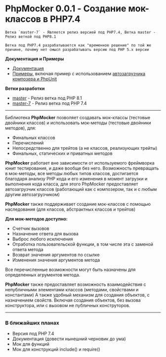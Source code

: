 # PhpMocker 0.0.1 - Создание мок-классов в PHP7.4

```
Ветка `master-7` - Является релиз версией под PHP7.4, Ветка master - Релиз веткой под PHP8.1
```

```
Ветка под PHP7.4 разрабатывается как "временное решение" по той же причине, почему нет смысл разрабатывать версию под PHP 5.x версии
```

**Документация и Примеры**
* [Документация](documentation-ru/README.md)
* [Примеры](examples-ru/README.md), включая пример с использованием [автозагрузчика композера и PhpUnit](examples-ru/phpunit-and-composer/README.md)

**Ветки разработки**
* [master](https://github.com/dracul-aid/PhpMocker/tree/master) - Релиз ветка под PHP 8.1
* [master-7](https://github.com/dracul-aid/PhpMocker/tree/master-7) - Релиз ветка под PHP 7.4

---

Библиотека **PhpMocker** позволяет создавать мок-классы (тестовые двойники классов) и использовать мок-методы
(тестовые двойники методов), для:
* Финальных классов
* Перечислений
* Непосредственно для трейтов (а не классов, реализующих трейты)
* Финальных, статических и приватных методов

**PhpMocker** работает вне зависимости от используемого фреймворка юнит тестирования, и даже вообще без него.
Возможность превращать в мок-методы, все методы любых типов классов, достигается благодаря анализу PHP кода и его изменения
в момент загрузки и выполнения кода класса, для этого PhpMocker предоставляет автозагрузчик классов
(работающий как с композером, так и с любым другим автозагрузчиком)

**PhpMocker** также поддерживает создание мок-классов с помощью наследования (для классов, абстрактных классов и трейтов)

**Для мок-методов доступно:**
* Счетчик вызовов
* Назначение ответа для вызова
* Выброс любого исключения
* Отработка пользовательской функции, в том числе эта с заменой ответа метода
* Возврат значения аргументов по ссылке
* Изменения значения аргументов метода

Все перечисленные возможности могут быть назначены для определенных агрументов метода. 

**PhpMocker** также предоставляет возможность взаимодействия с непубличными элементами классов (методами, свойствами и константами)
А также удобный механизм для создания объектов, с назначением свойств. Включая создания объектов, без вызова конструктора, или 
с вызовом не публичных конструторов.

---

### В ближайших планах
* Версия под PHP 7.4
* Документация (довести нынешний черновик до ума)
* Мок для функций
* Мок для конструкций include() и require()
